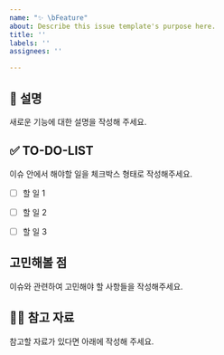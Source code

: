 ```yaml
---
name: "✨ \bFeature"
about: Describe this issue template's purpose here.
title: ''
labels: ''
assignees: ''

---
```


## 📄 설명
새로운 기능에 대한 설명을 작성해 주세요.



## ✅ TO-DO-LIST
이슈 안에서 해야할 일을 체크박스 형태로 작성해주세요.

- [ ] 할 일 1
- [ ] 할 일 2
- [ ] 할 일 3


## 고민해볼 점
이슈와 관련하여 고민해야 할 사항들을 작성해주세요.



## 🙋🏻 참고 자료
참고할 자료가 있다면 아래에 작성해 주세요.
